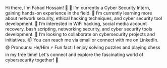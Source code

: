 

Hi there, I'm Fahad Hossain! 👋
🔭 I’m currently a Cyber Security Intern, gaining hands-on experience in the field.
🌱 I’m currently learning more about network security, ethical hacking techniques, and cyber security tool development.
👀 I’m interested in WiFi hacking, social media account recovery, bash scripting, networking security, and cyber security tools development.
💼 I’m looking to collaborate on cybersecurity projects and initiatives.
📫 You can reach me via email or connect with me on LinkedIn.
😄 Pronouns: He/Him
⚡ Fun fact: I enjoy solving puzzles and playing chess in my free time!
Let's connect and explore the fascinating world of cybersecurity together! 🚀


